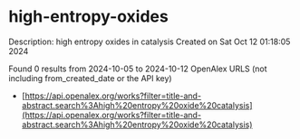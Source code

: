 # high-entropy-oxides
Description: high entropy oxides in catalysis
Created on Sat Oct 12 01:18:05 2024

Found 0 results from 2024-10-05 to 2024-10-12
OpenAlex URLS (not including from_created_date or the API key)
- [https://api.openalex.org/works?filter=title-and-abstract.search%3Ahigh%20entropy%20oxide%20catalysis](https://api.openalex.org/works?filter=title-and-abstract.search%3Ahigh%20entropy%20oxide%20catalysis)

